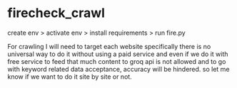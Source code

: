 ﻿# firecheck_crawl
create env > activate env > install requirements > run fire.py

For crawling I will need to target each website specifically there is no universal way to do it without using a paid service and even if we do it with free service to feed that much content to groq api is not allowed and to go with keyword related data acceptance, accuracy will be hindered.
so let me know if we want to do it site by site or not.
